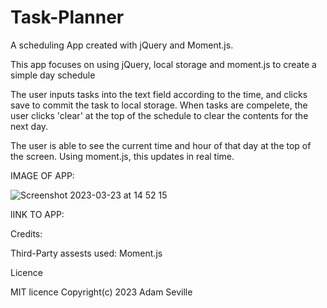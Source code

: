 # Task-Planner

A scheduling App created with jQuery and Moment.js. 

This app focuses on using jQuery, local storage and moment.js to create a simple day schedule

The user inputs tasks into the text field according to the time, and clicks save to commit the task to local storage. When tasks are compelete, the user clicks 'clear' at the top of the schedule to clear the contents for the next day. 

The user is able to see the current time and hour of that day at the top of the screen. Using moment.js, this updates in real time. 

IMAGE OF APP:

![Screenshot 2023-03-23 at 14 52 15](https://user-images.githubusercontent.com/109441410/227241443-346bc186-b6bc-49ea-a5ae-1e95402337c8.png) 

lINK TO APP: 


Credits:

Third-Party assests used: Moment.js

Licence

MIT licence Copyright(c) 2023 Adam Seville



